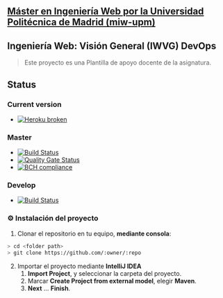 ## [Máster en Ingeniería Web por la Universidad Politécnica de Madrid (miw-upm)](http://miw.etsisi.upm.es)
## Ingeniería Web: Visión General (IWVG) DevOps
> Este proyecto es una Plantilla de apoyo docente de la asignatura.

## Status
### Current version
+ [![Heroku broken](https://iwvg-devops-alejandro-cabezas.herokuapp.com/system/version-badge)](https://iwvg-devops-alejandro-cabezas.herokuapp.com/swagger-ui.html)

### Master
+ [![Build Status](https://travis-ci.org/AlexCabezas2018/iwvg-devops-alejandro-cabezas.svg?branch=master)](https://travis-ci.org/AlexCabezas2018/iwvg-devops-alejandro-cabezas)
+ [![Quality Gate Status](https://sonarcloud.io/api/project_badges/measure?project=iwvg-devops-alejandro-cabezas&metric=alert_status)](https://sonarcloud.io/dashboard?id=iwvg-devops-alejandro-cabezas)
+ [![BCH compliance](https://bettercodehub.com/edge/badge/AlexCabezas2018/iwvg-devops-alejandro-cabezas?branch=master)](https://bettercodehub.com/)

### Develop
+ [![Build Status](https://travis-ci.org/AlexCabezas2018/iwvg-devops-alejandro-cabezas.svg?branch=develop)](https://travis-ci.org/AlexCabezas2018/iwvg-devops-alejandro-cabezas) 

### :gear: Instalación del proyecto
1. Clonar el repositorio en tu equipo, **mediante consola**:
```sh
> cd <folder path>
> git clone https://github.com/:owner/:repo
```
2. Importar el proyecto mediante **IntelliJ IDEA**
   1. **Import Project**, y seleccionar la carpeta del proyecto.
   1. Marcar **Create Project from external model**, elegir **Maven**.
   1. **Next** … **Finish**.
